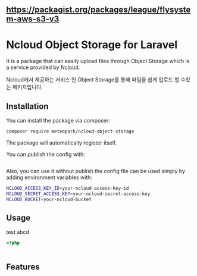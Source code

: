 

https://packagist.org/packages/league/flysystem-aws-s3-v3
------




# Ncloud Object Storage for Laravel

<!-- [![Latest Version on Packagist](https://img.shields.io/packagist/v/seungmun/laravel-sens.svg?style=flat-square)](https://packagist.org/packages/seungmun/laravel-sens) -->
<!-- [![Total Downloads](https://img.shields.io/packagist/dt/seungmun/laravel-sens.svg?style=flat-square)](https://packagist.org/packages/seungmun/laravel-sens) -->

It is a package that can easily upload files through Object Storage which is a service provided by Ncloud.

Ncloud에서 제공하는 서비스 인 Object Storage를 통해 파일을 쉽게 업로드 할 수있는 패키지입니다.

## Installation

You can install the package via composer:

``` bash
composer require meteopark/ncloud-object-storage
```

The package will automatically register itself.

You can publish the config with:
```bash
```

Also, you can use it without publish the config file can be used simply by adding environment variables with:

```bash
NCLOUD_ACCESS_KEY_ID=your-ncloud-access-key-id
NCLOUD_SECRET_ACCESS_KEY=your-ncloud-secret-access-key
NCLOUD_BUCKET=your-ncloud-bucket
```

## Usage

test abcd
```php
<?php

```

```php
```



## Features


